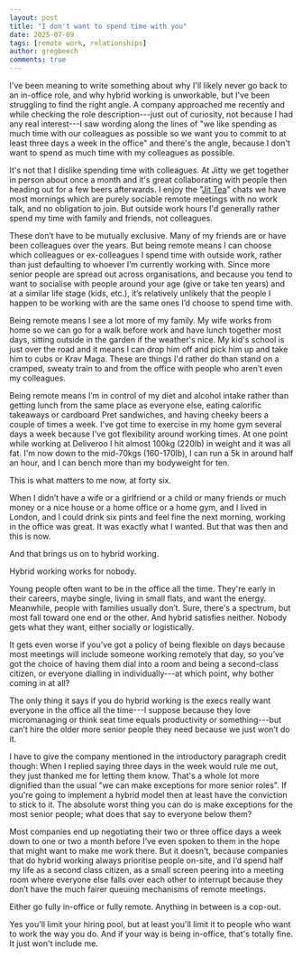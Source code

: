 ```yaml
---
layout: post
title: "I don't want to spend time with you"
date: 2025-07-09
tags: [remote work, relationships]
author: gregbeech
comments: true
---
```


I've been meaning to write something about why I'll likely never go back to an in-office role, and why hybrid working is unworkable, but I've been struggling to find the right angle. A company approached me recently and while checking the role description---just out of curiosity, not because I had any real interest---I saw wording along the lines of "we like spending as much time with our colleagues as possible so we want you to commit to at least three days a week in the office" and there's the angle, because I don't want to spend as much time with my colleagues as possible. 

It's not that I dislike spending time with colleagues. At Jitty we get together in person about once a month and it's great collaborating with people then heading out for a few beers afterwards. I enjoy the "[Jit Tea](https://coops.dev/standups-are-an-unnecessary-evil)" chats we have most mornings which are purely sociable remote meetings with no work talk, and no obligation to join. But outside work hours I'd generally rather spend my time with family and friends, not colleagues. 

These don’t have to be mutually exclusive. Many of my friends are or have been colleagues over the years. But being remote means I can choose which colleagues or ex-colleagues I spend time with outside work, rather than just defaulting to whoever I’m currently working with. Since more senior people are spread out across organisations, and because you tend to want to socialise with people around your age (give or take ten years) and at a similar life stage (kids, etc.), it’s relatively unlikely that the people I happen to be working with are the same ones I’d choose to spend time with.

Being remote means I see a lot more of my family. My wife works from home so we can go for a walk before work and have lunch together most days, sitting outside in the garden if the weather's nice. My kid's school is just over the road and it means I can drop him off and pick him up and take him to cubs or Krav Maga. These are things I'd rather do than stand on a cramped, sweaty train to and from the office with people who aren’t even my colleagues. 

Being remote means I’m in control of my diet and alcohol intake rather than getting lunch from the same place as everyone else, eating calorific takeaways or cardboard Pret sandwiches, and having cheeky beers a couple of times a week. I've got time to exercise in my home gym several days a week because I've got flexibility around working times. At one point while working at Deliveroo I hit almost 100kg (220lb) in weight and it was all fat. I'm now down to the mid-70kgs (160-170lb), I can run a 5k in around half an hour, and I can bench more than my bodyweight for ten.

This is what matters to me now, at forty six.

When I didn’t have a wife or a girlfriend or a child or many friends or much money or a nice house or a home office or a home gym, and I lived in London, and I could drink six pints and feel fine the next morning, working in the office was great. It was exactly what I wanted. But that was then and this is now. 

And that brings us on to hybrid working. 

Hybrid working works for nobody. 

Young people often want to be in the office all the time. They're early in their careers, maybe single, living in small flats, and want the energy. Meanwhile, people with families usually don’t. Sure, there's a spectrum, but most fall toward one end or the other. And hybrid satisfies neither. Nobody gets what they want, either socially or logistically.

It gets even worse if you’ve got a policy of being flexible on days because most meetings will include someone working remotely that day, so you’ve got the choice of having them dial into a room and being a second-class citizen, or everyone dialling in individually---at which point, why bother coming in at all?

The only thing it says if you do hybrid working is the execs really want everyone in the office all the time---I suppose because they love micromanaging or think seat time equals productivity or something---but can’t hire the older more senior people they need because we just won’t do it. 

I have to give the company mentioned in the introductory paragraph credit though: When I replied saying three days in the week would rule me out, they just thanked me for letting them know. That's a whole lot more dignified than the usual "we can make exceptions for more senior roles". If you're going to implement a hybrid model then at least have the conviction to stick to it. The absolute worst thing you can do is make exceptions for the most senior people; what does that say to everyone below them? 

Most companies end up negotiating their two or three office days a week down to one or two a month before I’ve even spoken to them in the hope that might want to make me work there. But it doesn't, because companies that do hybrid working always prioritise people on-site, and I’d spend half my life as a second class citizen, as a small screen peering into a meeting room where everyone else falls over each other to interrupt because they don’t have the much fairer queuing mechanisms of remote meetings.

Either go fully in-office or fully remote. Anything in between is a cop-out.

Yes you'll limit your hiring pool, but at least you'll limit it to people who want to work the way you do. And if your way is being in-office, that's totally fine. It just won't include me.
